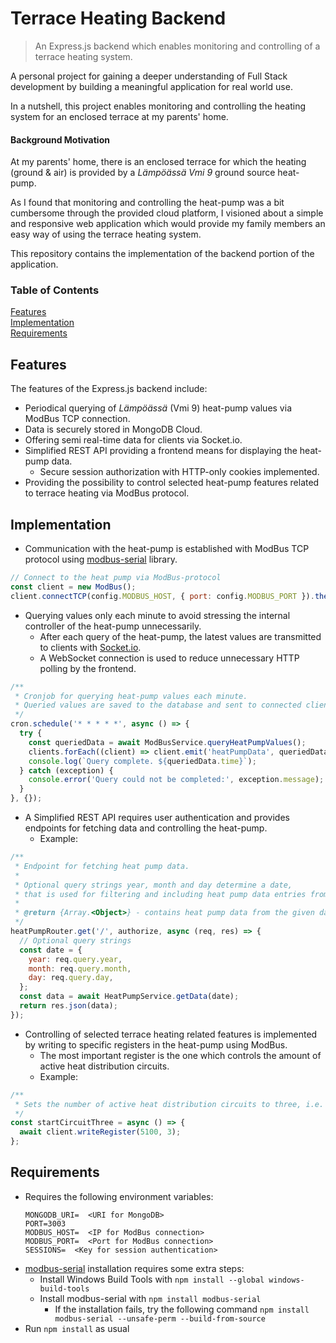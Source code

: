 # Terrace Heating Backend
> An Express.js backend which enables monitoring and controlling of a terrace heating system.

A personal project for gaining a deeper understanding of Full Stack development
by building a meaningful application for real world use.

In a nutshell, this project enables monitoring and controlling the heating system for an enclosed terrace at my parents' home.

#### Background Motivation
At my parents' home, there is an enclosed terrace for which the heating (ground & air) is provided by a *Lämpöässä Vmi 9* ground source heat-pump.

As I found that monitoring and controlling the heat-pump was a bit cumbersome through the provided cloud platform,
I visioned about a simple and responsive web application which would provide my family members an easy way of using the terrace heating system.

This repository contains the implementation of the backend portion of the application.

### Table of Contents
[Features](#features)  
[Implementation](#implementation)  
[Requirements](#requirements)

## Features
The features of the Express.js backend include:
- Periodical querying of *Lämpöässä* (Vmi 9) heat-pump values via ModBus TCP connection.
- Data is securely stored in MongoDB Cloud.
- Offering semi real-time data for clients via Socket.io.
- Simplified REST API providing a frontend means for displaying the heat-pump data.
  - Secure session authorization with HTTP-only cookies implemented.
- Providing the possibility to control selected heat-pump features related to terrace heating via ModBus protocol.

## Implementation
- Communication with the heat-pump is established with ModBus TCP protocol using [modbus-serial](https://github.com/yaacov/node-modbus-serial#readme) library.

```JavaScript
// Connect to the heat pump via ModBus-protocol
const client = new ModBus();
client.connectTCP(config.MODBUS_HOST, { port: config.MODBUS_PORT }).then();
```

- Querying values only each minute to avoid stressing the internal controller of the heat-pump unnecessarily.
    - After each query of the heat-pump, the latest values are transmitted to clients with [Socket.io](https://github.com/socketio/socket.io).
    - A WebSocket connection is used to reduce unnecessary HTTP polling by the frontend.

```JavaScript
/**
 * Cronjob for querying heat-pump values each minute.
 * Queried values are saved to the database and sent to connected clients via WebSocket connection.
 */
cron.schedule('* * * * *', async () => {
  try {
    const queriedData = await ModBusService.queryHeatPumpValues();
    clients.forEach((client) => client.emit('heatPumpData', queriedData));
    console.log(`Query complete. ${queriedData.time}`);
  } catch (exception) {
    console.error('Query could not be completed:', exception.message);
  }
}, {});
```

- A Simplified REST API requires user authentication and provides endpoints for fetching data and controlling the heat-pump.
    - Example:

```JavaScript
/**
 * Endpoint for fetching heat pump data.
 *
 * Optional query strings year, month and day determine a date,
 * that is used for filtering and including heat pump data entries from that date onwards.
 *
 * @return {Array.<Object>} - contains heat pump data from the given date onwards
 */
heatPumpRouter.get('/', authorize, async (req, res) => {
  // Optional query strings
  const date = {
    year: req.query.year,
    month: req.query.month,
    day: req.query.day,
  };
  const data = await HeatPumpService.getData(date);
  return res.json(data);
});
```

- Controlling of selected terrace heating related features is implemented by writing to specific registers in the heat-pump using ModBus.
  - The most important register is the one which controls the amount of active heat distribution circuits.
  - Example:

```JavaScript
/**
 * Sets the number of active heat distribution circuits to three, i.e. enables circuit three.
 */
const startCircuitThree = async () => {
  await client.writeRegister(5100, 3);
};
```

## Requirements
- Requires the following environment variables:
  ```
  MONGODB_URI=  <URI for MongoDB>
  PORT=3003
  MODBUS_HOST=  <IP for ModBus connection>
  MODBUS_PORT=  <Port for ModBus connection>
  SESSIONS=  <Key for session authentication>
  ```
- [modbus-serial](https://github.com/yaacov/node-modbus-serial#readme) installation requires some extra steps:
  - Install Windows Build Tools with ```npm install --global windows-build-tools```
  - Install modbus-serial with ```npm install modbus-serial```
    - If the installation fails, try the following command ```npm install modbus-serial --unsafe-perm --build-from-source```
- Run ```npm install``` as usual
